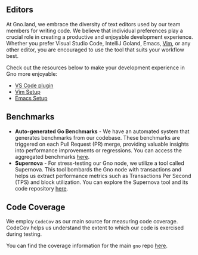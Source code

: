 ## Editors

At Gno.land, we embrace the diversity of text editors used by our team members for writing code. We believe that individual preferences play a crucial role in creating a productive and enjoyable development experience. Whether you prefer Visual Studio Code, IntelliJ Goland, Emacs, [Vim](https://youtu.be/3r1z5NDXU3s?t=20), or any other editor, you are encouraged to use the tool that suits your workflow best.

Check out the resources below to make your development experience in Gno more enjoyable:

- [VS Code plugin](https://marketplace.visualstudio.com/items?itemName=harry-hov.gno)
- [Vim Setup](https://github.com/gnolang/gno/blob/4df47de0731a295948a9e576e3f59a6473612c7e/CONTRIBUTING.md?plain=1#L76)
- [Emacs Setup](https://github.com/gnolang/gno/blob/4df47de0731a295948a9e576e3f59a6473612c7e/CONTRIBUTING.md?plain=1#L99)

## Benchmarks

- **Auto-generated Go Benchmarks** - We have an automated system that generates benchmarks from our codebase. These benchmarks are triggered on each Pull Request (PR) merge, providing valuable insights into performance improvements or regressions. You can access the aggregated benchmarks [here](https://gnoland.github.io/benchmarks).
- **Supernova** - For stress-testing our Gno node, we utilize a tool called Supernova. This tool bombards the Gno node with transactions and helps us extract performance metrics such as Transactions Per Second (TPS) and block utilization. You can explore the Supernova tool and its code repository [here](https://github.com/gnolang/supernova).

## Code Coverage

We employ `CodeCov` as our main source for measuring code coverage. CodeCov helps us understand the extent to which our code is exercised during testing.

You can find the coverage information for the main `gno` repo [here](https://app.codecov.io/gh/gnolang/gno).